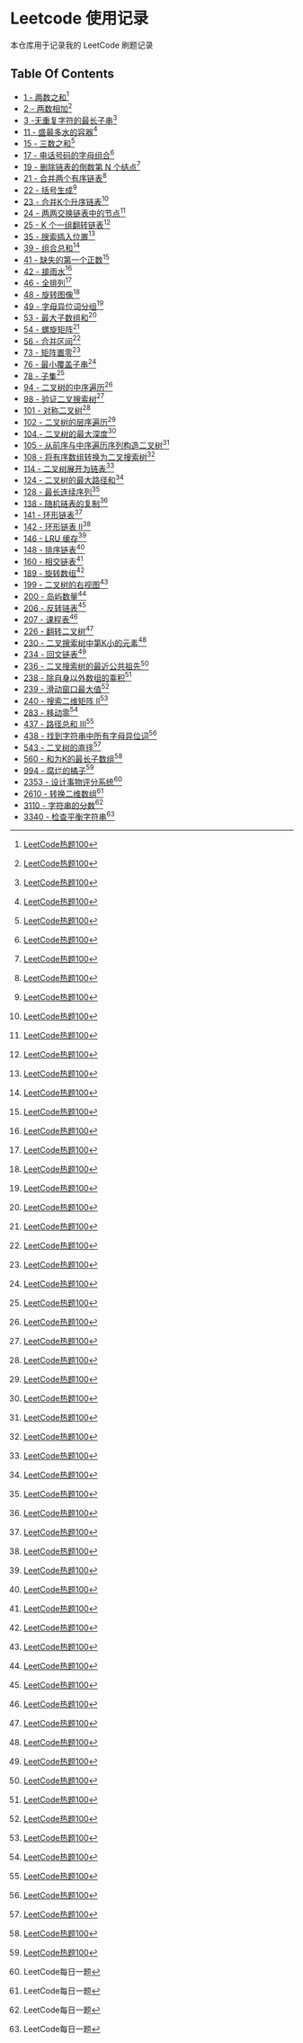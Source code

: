 # Leetcode 使用记录

本仓库用于记录我的 LeetCode 刷题记录

## Table Of Contents

- [1 - 两数之和](ans/1.cpp)[^1]
- [2 - 两数相加](ans/2.cpp)[^1]
- [3 -无重复字符的最长子串](ans/3.cpp)[^1]
- [11 - 盛最多水的容器](ans/11.cpp)[^1]
- [15 - 三数之和](ans/15.cpp)[^1]
- [17 - 电话号码的字母组合](ans/17.cpp)[^1]
- [19 - 删除链表的倒数第 N 个结点](ans/19.cpp)[^1]
- [21 - 合并两个有序链表](ans/21.cpp)[^1]
- [22 - 括号生成](ans/22.cpp)[^1]
- [23 - 合并K个升序链表](ans/23.cpp)[^1]
- [24 - 两两交换链表中的节点](ans/24.cpp)[^1]
- [25 - K 个一组翻转链表](ans/25.cpp)[^1]
- [35 - 搜索插入位置](ans/35.cpp)[^1]
- [39 - 组合总和](ans/39.cpp)[^1]
- [41 - 缺失的第一个正数](ans/41.cpp)[^1]
- [42 - 接雨水](ans/42.cpp)[^1]
- [46 - 全排列](ans/46.cpp)[^1]
- [48 - 旋转图像](ans/48.cpp)[^1]
- [49 - 字母异位词分组](ans/49.cpp)[^1]
- [53 - 最大子数组和](ans/53.cpp)[^1]
- [54 - 螺旋矩阵](ans/54.cpp)[^1]
- [56 - 合并区间](ans/56.cpp)[^1]
- [73 - 矩阵置零](ans/73.cpp)[^1]
- [76 - 最小覆盖子串](ans/76.cpp)[^1]
- [78 - 子集](ans/78.cpp)[^1]
- [94 - 二叉树的中序遍历](ans/94.cpp)[^1]
- [98 - 验证二叉搜索树](ans/94.cpp)[^1]
- [101 - 对称二叉树](ans/101.cpp)[^1]
- [102 - 二叉树的层序遍历](ans/102.cpp)[^1]
- [104 - 二叉树的最大深度](ans/104.cpp)[^1]
- [105 - 从前序与中序遍历序列构造二叉树](ans/105.cpp)[^1]
- [108 - 将有序数组转换为二叉搜索树](ans/108.cpp)[^1]
- [114 - 二叉树展开为链表](ans/114.cpp)[^1]
- [124 - 二叉树的最大路径和](ans/124.cpp)[^1]
- [128 - 最长连续序列](ans/128.cpp)[^1]
- [138 - 随机链表的复制](ans/138.cpp)[^1]
- [141 - 环形链表](ans/141.cpp)[^1]
- [142 - 环形链表 II](ans/142.cpp)[^1]
- [146 - LRU 缓存](ans/146.cpp)[^1]
- [148 - 排序链表](ans/148.cpp)[^1]
- [160 - 相交链表](ans/160.cpp)[^1]
- [189 - 旋转数组](ans/189.cpp)[^1]
- [199 - 二叉树的右视图](ans/199.cpp)[^1]
- [200 - 岛屿数量](ans/200.cpp)[^1]
- [206 - 反转链表](ans/206.cpp)[^1]
- [207 - 课程表](ans/207.cpp)[^1]
- [226 - 翻转二叉树](ans/226.cpp)[^1]
- [230 - 二叉搜索树中第K小的元素](ans/230.cpp)[^1]
- [234 - 回文链表](ans/234.cpp)[^1]
- [236 - 二叉搜索树的最近公共祖先](ans/236.cpp)[^1]
- [238 - 除自身以外数组的乘积](ans/238.cpp)[^1]
- [239 - 滑动窗口最大值](ans/239.cpp)[^1]
- [240 - 搜索二维矩阵 II](ans/240.cpp)[^1]
- [283 - 移动零](ans/283.cpp)[^1]
- [437 - 路径总和 III](ans/437.cpp)[^1]
- [438 - 找到字符串中所有字母异位词](ans/438.cpp)[^1]
- [543 - 二叉树的直径](ans/543.cpp)[^1]
- [560 - 和为K的最长子数组](ans/560.cpp)[^1]
- [994 - 腐烂的橘子](ans/994.cpp)[^1]
- [2353 - 设计事物评分系统](ans/2353.cpp)[^2]
- [2610 - 转换二维数组](ans/2610.cpp)[^2]
- [3110 - 字符串的分数](ans/3110.cpp)[^2]
- [3340 - 检查平衡字符串](ans/3340.cpp)[^2]

[^1]: [LeetCode热题100](https://leetcode.cn/studyplan/top-100-liked)
[^2]: LeetCode每日一题
